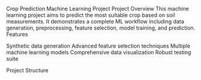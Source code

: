 Crop Prediction Machine Learning Project
Project Overview
This machine learning project aims to predict the most suitable crop based on soil measurements. It demonstrates a complete ML workflow including data generation, preprocessing, feature selection, model training, and prediction.
Features

Synthetic data generation
Advanced feature selection techniques
Multiple machine learning models
Comprehensive data visualization
Robust testing suite

Project Structure
